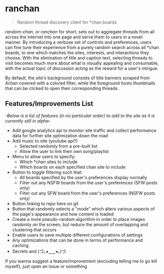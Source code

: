 # ranchan
> Random thread discovery client for *chan boards

*random-chan*, or *ranchan* for short, sets out to aggregate threads from all across the internet into one page and serve them to users in a novel manner. By introducing a verbose set of controls and preferences, users can fine tune their experience from a purely random search across all *chan boards, to one which matches the sites, interests, and interactions they choose. With the elimination of title and caption text, selecting threads to visit becomes much more about what is visually appealing and consumable, with the actual topic of discussion acting as the reward for a user's intrigue.

By default, the site's background consists of title banners scraped from 4chan covered with a colored filter, while the foreground hosts thumbnails that can be clicked to open their corresponding threads.

## Features/Improvements List
*-Below is a list of features (in no particular order) to add to the site as it is currently still in alpha-*
- Add google analytics api to monitor site traffic and collect performance data for further site optimization down the road
- Add music to site (youtube api?)
    - Selected randomly from a pre-built list
    - Allow the user to link their own song/playlist
- Menu to allow users to specify:
    - Which *chan sites to include
    - Which boards on each specified chan site to include
- Button to toggle filtering such that:
    - All boards specified by the user's preferences display normally
    - Filter out any NSFW boards from the user's preferences (SFW posts only)
    - Filter out any SFW board from the user's preferences (NSFW posts only)
- Button linking to repo here on git
- Button that randomly selects a "mode" which alters various aspects of the page's appearance and how content is loaded
- Create a more pseudo-random algorithm in order to place images randomly on the screen, but reduce the amount of overlapping and clustering that occurs
- Enable users to save multiple different configurations of settings
- Any optimizations that can be done in terms of performance and caching
- Secrets and (づ｡◕‿‿◕｡)づ

If you wanna suggest a feature/improvement (excluding telling me to go kill myself), just open an issue or something
